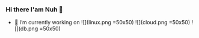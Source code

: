 ### Hi there I'am Nuh 👋


- 🔭 I’m currently working on  ![](linux.png =50x50) ![](cloud.png =50x50) ![](db.png =50x50)
